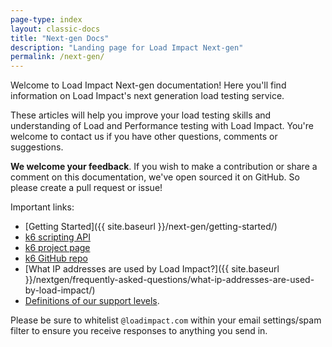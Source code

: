 ```yaml
---
page-type: index
layout: classic-docs
title: "Next-gen Docs"
description: "Landing page for Load Impact Next-gen"
permalink: /next-gen/
---
```

Welcome to Load Impact Next-gen documentation! Here you'll find information on Load Impact's next generation load testing service.

These articles will help you improve your load testing skills and understanding of Load and Performance testing with Load Impact. You're welcome to contact us if you have other questions, comments or suggestions.

**We welcome your feedback**. If you wish to make a contribution or share a comment on this documentation, we've open sourced it on GitHub. So please create a pull request or issue!

Important links:
- [Getting Started]({{ site.baseurl }}/next-gen/getting-started/)
- [k6 scripting API](http://docs.k6.io/docs)
- [k6 project page](https://k6.io/)
- [k6 GitHub repo](https://github.com/loadimpact/k6)
- [What IP addresses are used by Load Impact?]({{ site.baseurl }}/nextgen/frequently-asked-questions/what-ip-addresses-are-used-by-load-impact/)
- [Definitions of our support levels](https://loadimpact.com/premium-support/).


Please be sure to whitelist `@loadimpact.com` within your email settings/spam filter to ensure you receive responses to anything you send in.
